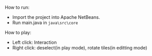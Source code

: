 How to run:
- Import the project into Apache NetBeans.
- Run main.java in ```java\src\core```

How to play:
- Left click: Interaction
- Right click: deselect(in play mode), rotate tiles(in editting mode)
